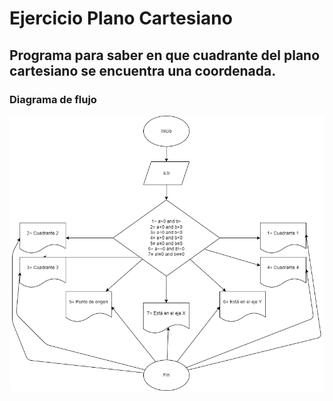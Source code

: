 # Ejercicio Plano Cartesiano

## Programa para saber en que cuadrante del plano cartesiano se encuentra una coordenada.

### Diagrama de flujo
![Diagrama de flujo](Plano.png " Diagrama de Flujo")